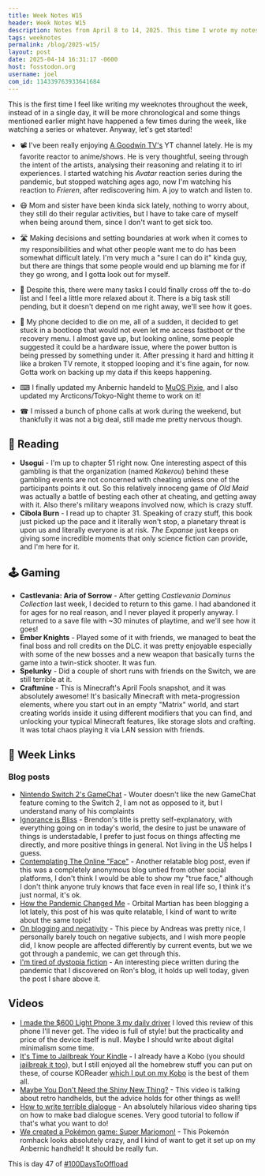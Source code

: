 ```yaml
---
title: Week Notes W15
header: Week Notes W15
description: Notes from April 8 to 14, 2025. This time I wrote my notes across every day of the week, instead of on a single sitting!
tags: weeknotes
permalink: /blog/2025-w15/
layout: post
date: 2025-04-14 16:31:17 -0600
host: fosstodon.org
username: joel
com_id: 114339763933641684
---
```


This is the first time I feel like writing my weeknotes throughout the week, instead of in a single day, it will be more chronological and some things mentioned earlier might have happened a few times during the week, like watching a series or whatever. Anyway, let's get started!

- 📽️ I've been really enjoying [A Goodwin TV's](https://www.youtube.com/@AGoodwinTV) YT channel lately. He is my favorite reactor to anime/shows. He is very thoughtful, seeing through the intent of the artists, analysing their reasoning and relating it to irl experiences. I started watching his *Avatar* reaction series during the pandemic, but stopped watching ages ago, now I'm watching his reaction to *Frieren*, after rediscovering him. A joy to watch and listen to.

- 😷 Mom and sister have been kinda sick lately, nothing to worry about, they still do their regular activities, but I have to take care of myself when being around them, since I don't want to get sick too.

- 🛣️ Making decisions and setting boundaries at work when it comes to my responsibilities and what other people want me to do has been somewhat difficult lately. I'm very much a "sure I can do it" kinda guy, but there are things that some people would end up blaming me for if they go wrong, and I gotta look out for myself.

- 📌 Despite this, there were many tasks I could finally cross off the to-do list and I feel a little more relaxed about it. There is a big task still pending, but it doesn't depend on me right away, we'll see how it goes.

- 📱 My phone decided to die on me, all of a sudden, it decided to get stuck in a bootloop that would not even let me access fastboot or the recovery menu. I almost gave up, but looking online, some people suggested it could be a hardware issue, where the power button is being pressed by something under it. After pressing it hard and hitting it like a broken TV remote, it stopped looping and it's fine again, for now. Gotta work on backing up my data if this keeps happening.

- ⌨  I finally updated my Anbernic handeld to [MuOS Pixie](https://muos.dev/release/current/pixie), and I also updated my Arcticons/Tokyo-Night theme to work on it!

- ☎  I missed a bunch of phone calls at work during the weekend, but thankfully it was not a big deal, still made me pretty nervous though.


## 📖 Reading 

- **Usogui** - I'm up to chapter 51 right now. One interesting aspect of this gambling is that the organization (named *Kakerou*) behind these gambling events are not concerned with cheating unless one of the participants points it out. So this relatively innoceng game of *Old Maid* was actually a battle of besting each other at cheating, and getting away with it. Also there's military weapons involved now, which is crazy stuff.
- **Cibola Burn** - I read up to chapter 31. Speaking of crazy stuff, this book just picked up the pace and it literally won't stop, a planetary threat is upon us and literally everyone is at risk. *The Expanse* just keeps on giving some incredible moments that only science fiction can provide, and I'm here for it.

## 🕹️ Gaming

- **Castlevania: Aria of Sorrow** - After getting *Castlevania Dominus Collection* last week, I decided to return to this game. I had abandoned it for ages for no real reason, and I never played it properly anyway. I returned to a save file with ~30 minutes of playtime, and we'll see how it goes!
- **Ember Knights** - Played some of it with friends, we managed to beat the final boss and roll credits on the DLC. it was pretty enjoyable especially with some of the new bosses and a new weapon that basically turns the game into a twin-stick shooter. It was fun.
- **Spelunky** - Did a couple of short runs with friends on the Switch, we are still terrible at it.
- **Craftmine** - This is Minecraft's April Fools snapshot, and it was absolutely awesome! It's basically Minecraft with meta-progression elements, where you start out in an empty "Matrix" world, and start creating worlds inside it using different modifiers that you can find, and unlocking your typical Minecraft features, like storage slots and crafting. It was total chaos playing it via LAN session with friends.

## 🔗 Week Links

### Blog posts
- [Nintendo Switch 2's GameChat](https://brainbaking.com/post/2025/04/nintendo-switch-2-gamechat) - Wouter doesn't like the new GameChat feature coming to the Switch 2, I am not as opposed to it, but I understand many of his complaints
- [Ignorance is Bliss](https://brandons-journal.com/ignorance-is-bliss) - Brendon's title is pretty self-explanatory, with everything going on in today's world, the desire to just be unaware of things is understadable, I prefer to just focus on things affecting me directly, and more positive things in general. Not living in the US helps I guess.
- [Contemplating The Online "Face"](https://brandons-journal.com/contemplating-the-online-face) - Another relatable blog post, even if this was a completely anonymous blog untied from other social platforms, I don't think I would be able to show my "true face," although I don't think anyone truly knows that face even in real life so, I think it's just normal, it's ok.
- [How the Pandemic Changed Me](https://orbitalmartian.vercel.app/blog/2025/pandemic-changed-me) - Orbital Martian has been blogging a lot lately, this post of his was quite relatable, I kind of want to write about the same topic!
- [On blogging and negativity](http://82mhz.net/posts/2025/04/on-blogging-and-negativity) - This piece by Andreas was pretty nice, I personally barely touch on negative subjects, and I wish more people did, I know people are affected differently by current events, but we we got through a pandemic, we can get through this.
- [I'm tired of dystopia fiction](https://grumpygamer.com/dystopia/) - An interesting piece written during the pandemic that I discovered on Ron's blog, it holds up well today, given the post I share above it.

## Videos

- [I made the $600 Light Phone 3 my daily driver](https://youtu.be/6Pxhj3El-5w) I loved this review of this phone I'll never get. The video is full of style! but the practicality and price of the device itself is null. Maybe I should write about digital minimalism some time.
- [It's Time to Jailbreak Your Kindle](https://youtu.be/Qtk7ERwlIAk) - I already have a Kobo (you should [jailbreak it too](https://www.mobileread.com/forums/showthread.php?t=314220)), but I still enjoyed all the homebrew stuff you can put on these, of course KOReader [which I put on my Kobo](/blog/kobo-clara-2e-review/) is the best of them all.
- [Maybe You Don't Need the Shiny New Thing?](https://youtu.be/vVps6shnnV0) - This video is talking about retro handhelds, but the advice holds for other things as well!
- [How to write terrible dialogue](https://youtu.be/7HCRudQeyqE) - An absolutely hilarious video sharing tips on how to make bad dialogue scenes. Very good tutorial to follow if that's what you want to do!
- [We created a Pokémon game: Super Mariomon!](https://youtu.be/2B1v94Dp1Jw) - This Pokemón romhack looks absolutely crazy, and I kind of want to get it set up on my Anbernic handheld! It should be really fun.



This is day 47 of [#100DaysToOffload](https://100daystooffload.com)
